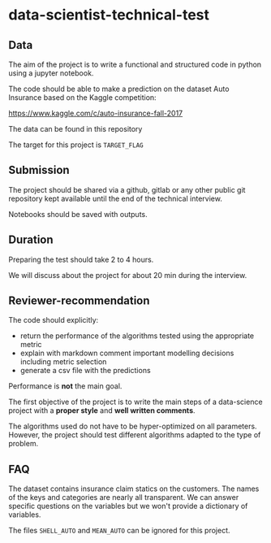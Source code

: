 # data-scientist-technical-test

## Data

The aim of the project is to write a functional and structured code in python using a jupyter notebook.

The code should be able to make a prediction on the dataset Auto Insurance based on the Kaggle competition:

<https://www.kaggle.com/c/auto-insurance-fall-2017>

The data can be found in this repository

The target for this project is `TARGET_FLAG`

## Submission

The project should be shared via a github, gitlab or any other public git repository kept available until the end of the technical interview.

Notebooks should be saved with outputs.

## Duration

Preparing the test should take 2 to 4 hours.

We will discuss about the project for about 20 min during the interview.

## Reviewer-recommendation

The code should explicitly:

* return the performance of the algorithms tested using the appropriate metric
* explain with markdown comment important modelling decisions including metric selection
* generate a csv file with the predictions

Performance is **not** the main goal.

The first objective of the project is to write the main steps of a data-science project with a **proper style** and **well written comments**.

The algorithms used do not have to be hyper-optimized on all parameters. However, the project should test different algorithms adapted to the type of problem.

## FAQ

The dataset contains insurance claim statics on the customers. The names of the keys and categories are nearly all transparent. We can answer specific questions on the variables but we won't provide a dictionary of variables.

The files `SHELL_AUTO` and `MEAN_AUTO` can be ignored for this project.
